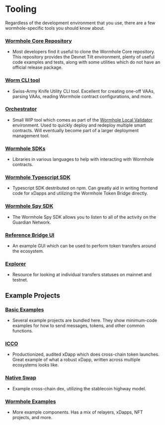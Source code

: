 # Tooling

Regardless of the development environment that you use, there are a few wormhole-specific tools you should know about.

### [Wormhole Core Repository](https://github.com/wormhole-foundation/wormhole/tree/main/)

- Most developers find it useful to clone the Wormhole Core repository. This repository provides the Devnet Tilt environment, plenty of useful code examples and tests, along with some utilities which do not have an official release package.

### [Worm CLI tool](https://github.com/wormhole-foundation/wormhole/tree/main/clients/js)

- Swiss-Army Knife Utility CLI tool. Excellent for creating one-off VAAs, parsing VAAs, reading Wormhole contract configurations, and more.

### [Orchestrator](https://github.com/wormhole-foundation/xdapp-book/blob/main/projects/evm-messenger/orchestrator.js)

- Small WIP tool which comes as part of the [Wormhole Local Validator](./wlv.md) environment. Used to quickly deploy and redeploy multiple smart contracts. Will eventually become part of a larger deployment management tool.

### [Wormhole SDKs](https://github.com/wormhole-foundation/wormhole/tree/main/sdk)

- Libraries in various languages to help with interacting with Wormhole contracts.

### [Wormhole Typescript SDK](https://www.npmjs.com/package/@certusone/wormhole-sdk)

- Typescript SDK destributed on npm. Can greatly aid in writing frontend code for xDapps and utilizing the Wormhole Token Bridge directly.

### [Wormhole Spy SDK](https://github.com/wormhole-foundation/wormhole/tree/main/spydk/js)

- The Wormhole Spy SDK allows you to listen to all of the activity on the Guardian Network.

### [Reference Bridge UI](https://github.com/wormhole-foundation/example-token-bridge-ui)

- An example GUI which can be used to perform token transfers around the ecosystem.

### [Explorer](https://wormhole.com/explorer/)

- Resource for looking at individual transfers statuses on mainnet and testnet.
<!--
how to use on tilt?
-->

<!--
Example projects
-->

## Example Projects

### [Basic Examples](https://github.com/wormhole-foundation/xdapp-book/tree/main/projects)

- Several example projects are bundled here. They show minimum-code examples for how to send messages, tokens, and other common functions.

### [ICCO](https://github.com/certusone/wormhole-icco)

- Productionized, audited xDapp which does cross-chain token launches. Great example of what a robust xDapp, written across multiple ecosystems looks like.

### [Native Swap](https://github.com/certusone/wormhole-nativeswap-example)

- Example cross-chain dex, utilizing the stablecoin highway model.

### [Wormhole Examples](https://github.com/certusone/wormhole-examples)

- More example components. Has a mix of relayers, xDapps, NFT projects, and more.
